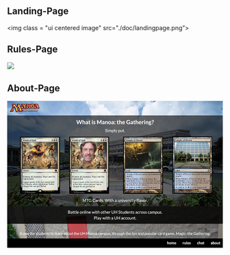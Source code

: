 ## Landing-Page
<img class = "ui centered image" src="./doc/landingpage.png”>

## Rules-Page
<img class = "ui centered image" src="./doc/landingpagev2.png">

## About-Page 
<img class = "ui centered image" src="./doc/aboutpage.png">
